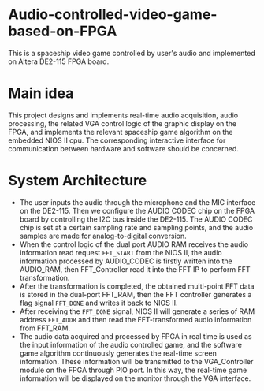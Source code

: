 # Audio-controlled-video-game-based-on-FPGA
This is a spaceship video game controlled by user's audio and implemented on Altera DE2-115 FPGA board.


# Main idea
This project designs and implements real-time audio acquisition, audio processing, the related VGA control logic of the graphic display on the FPGA, and implements the relevant spaceship game algorithm on the embedded NIOS II cpu. The corresponding interactive interface for communication between hardware and software should be concerned.


# System Architecture
* The user inputs the audio through the microphone and the MIC interface on the DE2-115. Then we configure the AUDIO CODEC chip on the FPGA board by controlling the I2C bus inside the DE2-115. The AUDIO CODEC chip is set at a certain sampling rate and sampling points, and the audio samples are made for analog-to-digital conversion.
* When the control logic of the dual port AUDIO RAM receives the audio information read request `FFT_START` from the NIOS II, the audio information processed by AUDIO_CODEC is firstly written into the AUDIO_RAM, then FFT_Controller read it into the FFT IP to perform FFT transformation.
* After the transformation is completed, the obtained multi-point FFT data is stored in the dual-port FFT_RAM, then the FFT controller generates a flag signal `FFT_DONE` and writes it back to NIOS II.
* After receiving the `FFT_DONE` signal, NIOS II will generate a series of RAM address `FFT_ADDR` and then read the FFT-transformed audio information from FFT_RAM. 
* The audio data acquired and processed by FPGA in real time is used as the input information of the audio controlled game, and the software game algorithm continuously generates the real-time screen information. These information will be transmitted to the VGA_Controller module on the FPGA through PIO port. In this way, the real-time game information will be displayed on the monitor through the VGA interface.
